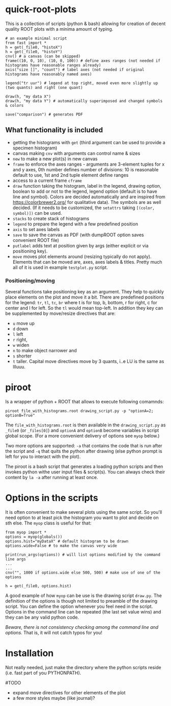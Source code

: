 # quick-root-plots

This is a collection of scripts (python & bash) allowing for creation of decent quality ROOT plots with a minima amount of typing.

```
# an example minimal script
from fast import *
h = get(_file0, "histoX")
h = get(_file0, "histoY")
cnv() # a canvas (can be skipped)
frame((10, 0, 10), (10, 0, 100)) # define axes ranges (not needed if histograms have reasonable ranges already)
axis("size []", "count") # label axes (not needed if original histograms have reasonably named axes)

legend("tr uur") # legend at top right, moved even more slightly up (two quants) and right (one quant)

draw(h, "my data X")
draw(h, "my data Y") # automatically superimposed and changed symbols & colors

save("comparison") # generates PDF
```


## What functionality is included
* getting the histograms with `get` (third argument can be used to provide a specimen histogram)
* canvas making `cnv`  with arguments can control name & sizes
* `new` to make a new plot(s) in new canvas
* `frame` to enforce the axes ranges - arguments are 3-element tuples for x and y axes, 0th number defines number of divisions: 10 is reasonable default to use, 1st and 2nd tuple element define ranges
* access to a current frame `cframe`
* `draw` function taking the histogram, label in the legend, drawing option, boolean to add or not to the legend, legend option (default is to have line and symbol). 
    Colors are decided automatically and are inspired from https://colorbrewer2.org/ for qualitative data). The symbols are as well decided. (If it needs to be customized, the `setattrs` taking `[(color, symbol)])` can be used.
* `stacks` to create stack of histograms
* `legend` to prepare the legend with a few predefined position 
* `axis` to set axes labels
* `save` to save the canvas as PDF (with dumpROOT option saves convenient ROOT file)
* `putlabel` adds text at position given by args (either explicit or via positioning key).
* `move` moves plot elements around (resizing typically do not apply). Elements that can be moved are, axes, axes labels & titles.
Pretty much all of it is used in example `testplot.py` script.

### Positioning/moving
Several functions take positioning key as an argument. They help to quickly place elements on the plot and move it a bit.
There are predefined positions for the legend:
`tr`, `tl`, `tc`, `br` where t is for top, b, bottom, r for right, c for center and l for left. So the `tl` would mean top-left.
In addition they key can be supplemented by move/resize directives that are:
* `u` move up
* `d` down
* `l` left 
* `r` right, 
* `w` widen 
* `n` to make object narrower and 
* `s` shorter
* `t` taller. 
Capital move directives move by 3 quants, i..e LU is the same as llluuu.
# piroot 
Is a wrapper of python + ROOT that allows to execute following comamnds:
```
piroot file_with_histograms.root drawing_script.py -p "optionA=2; optionB=True"
```
The `file_with_histograms.root` is then available in the `drawing_script.py` as `_file0` (or `_files[0]`)
and `optionA` and `optionB` become variables in script global scope.
(For a more convenient delivery of options see `myop` below.)

Two more options are supported: `-a` that contains the code that is run after the script and `-q` that quits the python after drawing (else python prompt is left for you to interact with the plot).

The piroot is a bash script that generates a loading python scripts and then invokes python withe user input files & script(s).
You can always check their content by `la -a` after running at least once. 


# Options in the scripts
It is often convenient to make several plots using the same script. So you'll need option to at least pick the histogram you want to plot and decide on sth else.
The `myop` class is useful for that:
```
from myop import *
options = myop(globals())
options.hist="myDataX" # default histogram to be drawn
options.wide=False # to make the canvas very wide

print(run_args(options)) # will list options modified by the command line args
...
...
cnv("", 1000 if options.wide else 500, 500) # make use of one of the options

h = get(_file0, options.hist)

``` 

A good example of how `myop` can be use is the drawing script `draw.py`.
The definition of the options is though not limited to preamble of the drawing script. You can define the option whenever you feel need in the script.
Options in the command line can be repeated (the last set value wins) and they can be any valid python code.

*Beware, there is not consistency checking among the command line and options.*
That is, it will not catch typos for you!





# Installation
Not really needed, just make the directory where the python scripts reside (i.e. fast part of you PYTHONPATH).

#TODO
* expand move directives for other elements of the plot
* a few more styles maybe (like journal)?